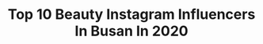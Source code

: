---
title: Top 10 Beauty Instagram Influencers In Busan In 2020
description: >-
  Find top beauty Instagram influencers in Busan in 2020. Most popular hashtags: #ad #busan #vdl #lg.
platform: Instagram
profiles:
  - username: "checkinbusan"
    fullname: >-
      부산을 엽서에 담아요📮BUSAN 釜山
    location: "South Korea"
    followers: 7405
    engagement: 1310
    commentsToLikes: 0.041599
    id: ck6tzs1axbite0j7180e0tkg2
    verified: false
    hashtags: "#narcissus, #freewallpaper"
  - username: "10mag"
    fullname: >-
      10 Magazine Korea
    location: "South Korea"
    followers: 21232
    engagement: 441
    commentsToLikes: 0.005377
    id: ck5hj90v5g7xt0i116g3ghmlg
    verified: false
    hashtags: "#spring, #busan, #flowers"
  - username: "gh_930614"
    fullname: >-
      최경화
    location: "South Korea"
    followers: 34176
    engagement: 279
    commentsToLikes: 0.001296
    id: ck5hiz0m9fps40i11un23rapq
    verified: false
    hashtags: "#lotd, #lilybyred, #100, #1000"
  - username: "tatayatatay"
    fullname: >-
      TATA
    location: "South Korea"
    followers: 14472
    engagement: 573
    commentsToLikes: 0.050018
    id: ck5qdb4etuq1x0i11q5zz8y23
    verified: false
    hashtags: "#ulzzangfashion, #newera, #cafe, #adidas"
  - username: "director_pihyunjung"
    fullname: >-
      디렉터파이
    location: "South Korea"
    followers: 67004
    engagement: 185
    commentsToLikes: 0.053226
    id: ck5bvgb27jlcy0i11zqmvnntw
    verified: false
    hashtags: "#sunblock, #comingsoon, #tr"
  - username: "samuelsnapbook"
    fullname: >-
      🇰🇷 사무엘스냅 김수로
    location: "South Korea"
    followers: 7050
    engagement: 1743
    commentsToLikes: 0.019335
    id: ck14jj52okmbf0i19we1wbbnd
    verified: false
    hashtags: ""
  - username: "hyeggossi"
    fullname: >-
      ᴊᴊɪɴsᴛᴀɢʀᴀᴍ___
    location: "South Korea"
    followers: 37451
    engagement: 241
    commentsToLikes: 0.039316
    id: ck55ncv825xwr0i117er3etft
    verified: false
    hashtags: "#danielwellington, #add, #sanpellegrino, #essenza"
  - username: "bibisister_j"
    fullname: >-
      전지영 쇼호스트  | 비비언니
    location: "South Korea"
    followers: 74011
    engagement: 53
    commentsToLikes: 0.108190
    id: ck6towsgggjn20j71bgihivbc
    verified: false
    hashtags: "#yoga, #model, #poledancing, #beauty"
  - username: "songbly84"
    fullname: >-
      송블리
    location: "South Korea"
    followers: 57732
    engagement: 505
    commentsToLikes: 0.010761
    id: ck0u8ngvz7wvj0i19cncsmpsq
    verified: false
    hashtags: "#mybiskit, #wip"
  - username: "morganalisonstewart"
    fullname: >-
      Morgan
    location: "South Korea"
    followers: 80851
    engagement: 304
    commentsToLikes: 0.016281
    id: ck55j9taqwl0x0i11n9d4lden
    verified: false
    hashtags: "#scoob, #hairroutine, #etudehouse, #moegeebear"
---